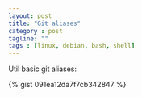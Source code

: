 ```yaml
---
layout: post
title: "Git aliases"
category : post
tagline: ""
tags : [linux, debian, bash, shell]
---
```


Util basic git aliases:

{% gist 091ea12da7f7cb342847 %}